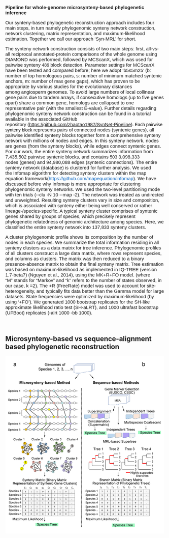 <p><span style="font-family:helvetica;font-size:15px;"><strong>Pipeline for whole-genome microsynteny-based phylogenetic inference</strong></span></p>
<p><span style="font-family:helvetica;font-size:15px;">Our synteny-based phylogenetic reconstruction approach includes four main steps,</span><span style="font-family:helvetica;font-size:14px;">&nbsp;</span><span style="font-family:helvetica;font-size:15px;">in turn namely phylogenomic synteny network construction, network clustering,</span><span style="font-family:helvetica;font-size:14px;">&nbsp;</span><span style="font-family:helvetica;font-size:15px;">matrix representation, and maximum-likelihood estimation. Together we call our</span><span style="font-family:helvetica;font-size:15px;">&nbsp;</span><span style="font-family:helvetica;font-size:15px;">approach &lsquo;Syn-MRL&rsquo; for short.</span></p>
<p><span style="font-family:helvetica;font-size:15px;">The synteny network construction consists of two main steps: first, all-vs-all&nbsp;</span><span style="font-family:helvetica;font-size:15px;">reciprocal annotated-protein comparisons of the whole genome using DIAMOND</span><span style="font-family:helvetica;font-size:14px;">&nbsp;</span><span style="font-family:helvetica;font-size:15px;">was performed, followed by MCScanX, which was used for pairwise synteny&nbsp;</span><span style="font-family:helvetica;font-size:14px;">489&nbsp;</span><span style="font-family:helvetica;font-size:15px;">block detection. Parameter settings for MCScanX have been tested and compared</span><span style="font-family:helvetica;font-size:15px;">&nbsp;</span><span style="font-family:helvetica;font-size:15px;">before</span><span style="font-family:helvetica;font-size:15px;">; here we adopt &lsquo;b5s5m25&rsquo; (b: number of top homologous pairs, s: number of</span><span style="font-family:helvetica;font-size:15px;">&nbsp;</span><span style="font-family:helvetica;font-size:15px;">minimum matched syntenic anchors, m: number of max gene gaps), which has</span><span style="font-family:helvetica;font-size:15px;">&nbsp;</span><span style="font-family:helvetica;font-size:15px;">proven to be appropriate by various studies for the evolutionary distances among</span><span style="font-family:helvetica;font-size:15px;">&nbsp;</span><span style="font-family:helvetica;font-size:15px;">angiosperm genomes. To avoid large numbers of local collinear gene pairs due to</span><span style="font-family:helvetica;font-size:15px;">&nbsp;</span><span style="font-family:helvetica;font-size:15px;">tandem arrays, if consecutive homologs (up to five genes apart) share a common</span><span style="font-family:helvetica;font-size:15px;">&nbsp;</span><span style="font-family:helvetica;font-size:15px;">gene, homologs are collapsed to one representative pair (with the smallest E-value).</span><span style="font-family:helvetica;font-size:14px;">&nbsp;</span><span style="font-family:helvetica;font-size:15px;">Further details regarding phylogenomic synteny network construction can be found</span><span style="font-family:helvetica;font-size:14px;">&nbsp;</span><span style="font-family:helvetica;font-size:15px;">in a tutorial available in the associated GitHub repository</span><span style="font-family:helvetica;font-size:15px;">&nbsp;</span><span style="font-family:helvetica;color:rgb(0,0,0);">(</span><a href="https://github.com/zhaotao1987/SynNet-Pipeline"><span style="font-family:helvetica;font-size:15px;">https://github.com/zhaotao1987/SynNet-Pipeline</span></a><span style="font-family:helvetica;color:rgb(0,0,0);">). Each pairwise synteny block</span><span style="font-family:helvetica;color:rgb(0,0,0);">&nbsp;</span><span style="font-family:helvetica;font-size:15px;">represents pairs of connected nodes (syntenic genes), all pairwise identified synteny</span><span style="font-family:helvetica;font-size:15px;">&nbsp;</span><span style="font-family:helvetica;font-size:15px;">blocks together form a comprehensive synteny network with millions of nodes and</span><span style="font-family:helvetica;font-size:15px;">&nbsp;</span><span style="font-family:helvetica;font-size:15px;">edges. In this synteny network, nodes are genes (from the synteny blocks), while</span><span style="font-family:helvetica;font-size:15px;">&nbsp;</span><span style="font-family:helvetica;font-size:15px;">edges connect syntenic genes. For our work, the entire synteny network summarizes</span><span style="font-family:helvetica;font-size:15px;">&nbsp;</span><span style="font-family:helvetica;font-size:15px;">information from 7,435,502 pairwise syntenic blocks, and contains&nbsp;</span><span style="font-family:helvetica;font-size:14px;">503&nbsp;</span><span style="font-family:helvetica;font-size:15px;">3,098,333 nodes</span><span style="font-family:helvetica;font-size:15px;">&nbsp;</span><span style="font-family:helvetica;font-size:15px;">(genes) and 94,980,088 edges (syntenic connections).</span><span style="font-family:helvetica;font-size:15px;">&nbsp;</span><span style="font-family:helvetica;font-size:15px;">The entire synteny network (database) is clustered for further analysis. We used the</span><span style="font-family:helvetica;font-size:15px;">&nbsp;</span><span style="font-family:helvetica;font-size:15px;">Infomap algorithm for detecting synteny clusters within the map equation</span><span style="font-family:helvetica;font-size:15px;">&nbsp;</span><span style="font-family:helvetica;font-size:15px;">framework</span><span style="font-family:helvetica;font-size:15px;">(</span><span style="font-family:helvetica;color:rgb(5,99,194);font-size:15px;">https://github.com/mapequation/infomap</span><span style="font-family:helvetica;font-size:15px;">). We have discussed before</span><span style="font-family:helvetica;font-size:15px;">&nbsp;</span><span style="font-family:helvetica;font-size:15px;">why Infomap is more appropriate for clustering phylogenomic synteny networks.&nbsp;</span><span style="font-family:helvetica;font-size:15px;">We used the two-level partitioning mode with ten trials (--clu -N 10 --map -2). The&nbsp;</span><span style="font-family:helvetica;font-size:15px;">network was treated as undirected and unweighted. Resulting synteny clusters vary</span><span style="font-family:helvetica;font-size:15px;">&nbsp;</span><span style="font-family:helvetica;font-size:15px;">in size and composition, which is associated with synteny either being well&nbsp;</span><span style="font-family:helvetica;font-size:15px;">conserved or rather lineage-/species-specific. A typical synteny cluster comprises of</span><span style="font-family:helvetica;font-size:15px;">&nbsp;</span><span style="font-family:helvetica;font-size:15px;">syntenic genes shared by groups of species, which precisely represent phylogenetic</span><span style="font-family:helvetica;font-size:15px;">&nbsp;</span><span style="font-family:helvetica;font-size:15px;">relatedness of genomic architecture among species. Here, we classified the</span><span style="font-family:helvetica;font-size:15px;">&nbsp;</span><span style="font-family:helvetica;font-size:15px;">entire synteny network into 137,833 synteny clusters.</span></p>
<p style="margin-top:0.0000pt;margin-right:0.0000pt;margin-bottom:0.0000pt;margin-left:0.0000pt;text-align:left;"><span style="font-family:helvetica;font-size:15px;">A cluster phylogenomic profile shows its composition by the number of nodes in</span><span style="font-family:helvetica;font-size:15px;">&nbsp;</span><span style="font-family:helvetica;font-size:15px;">each species. We summarize the total information residing in all synteny clusters as</span><span style="font-family:helvetica;font-size:15px;">&nbsp;</span><span style="font-family:helvetica;font-size:15px;">a data matrix for tree inference. Phylogenomic profiles of all clusters construct a</span><span style="font-family:helvetica;font-size:15px;">&nbsp;</span><span style="font-family:helvetica;font-size:15px;">large data matrix, where rows represent species, and columns as clusters.</span><span style="font-family:helvetica;font-size:15px;">&nbsp;</span><span style="font-family:helvetica;font-size:15px;">The matrix was then reduced to a binary presence-absence matrix to obtain the final</span><span style="font-family:helvetica;font-size:15px;">&nbsp;</span><span style="font-family:helvetica;font-size:15px;">synteny matrix. Tree estimation was based on maximum-likelihood as implemented in IQ-TREE</span><span style="font-family:helvetica;font-size:15px;">&nbsp;</span><span style="font-family:helvetica;font-size:15px;">(version 1.7-beta7) (Nguyen et al., 2014), using the MK+R+FO model. (where &ldquo;M&rdquo;</span><span style="font-family:helvetica;font-size:15px;">&nbsp;</span><span style="font-family:helvetica;font-size:15px;">stands for &ldquo;Markov&rdquo; and &ldquo;k&rdquo; refers to the number of states observed, in our case, k =2). The +R (FreeRate) model was used to account for site-heterogeneity, and</span><span style="font-family:helvetica;font-size:15px;">&nbsp;</span><span style="font-family:helvetica;font-size:15px;">typically fits data better than the Gamma model for large datasets. State</span><span style="font-family:helvetica;font-size:15px;">&nbsp;</span><span style="font-family:helvetica;font-size:15px;">frequencies were optimized by maximum-likelihood (by using &lsquo;+FO&rsquo;). We generated</span><span style="font-family:helvetica;font-size:15px;">&nbsp;</span><span style="font-family:helvetica;font-size:15px;">1000 bootstrap replicates for the SH-like approximate likelihood ratio test (SH-aLRT),</span><span style="font-family:helvetica;font-size:15px;">&nbsp;</span><span style="font-family:helvetica;font-size:15px;">and 1000 ultrafast bootstrap (UFBoot) replicates (-alrt 1000 -bb 1000).</span></p>
<p><span style="font-family:Calibri;font-size:14px;">&nbsp;</span></p>

<h2><strong>Microsynteny-based vs sequence-alignment based phylogenetic reconstruction</strong></h4>
<p><strong><img src="https://github.com/zhaotao1987/Syn-MRL/blob/master/Figure_1.jpg?raw=true" alt="me" width="500" height="557" /></strong></p>
